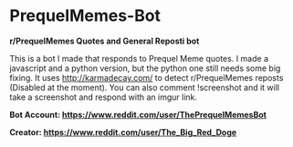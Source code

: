 # PrequelMemes-Bot
**r/PrequelMemes Quotes and General Reposti bot**

This is a bot I made that responds to Prequel Meme quotes.  I made a javascript and a python version, but the python one still needs some big fixing. It uses http://karmadecay.com/ to detect r/PrequelMemes reposts (Disabled at the moment). You can also comment !screenshot and it will take a screenshot and respond with an imgur link.

**Bot Account: https://www.reddit.com/user/ThePrequelMemesBot**

**Creator: https://www.reddit.com/user/The_Big_Red_Doge**
